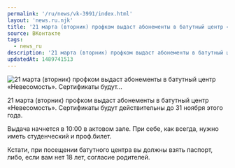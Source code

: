 ```yaml
---
permalink: '/ru/news/vk-3991/index.html'
layout: 'news.ru.njk'
title: '21 марта (вторник) профком выдаст абонементы в батутный центр «Невесомость». Сертификаты будут'
source: ВКонтакте
tags:
  - news_ru
description: '21 марта (вторник) профком выдаст абонементы в батутный центр «Невесомость». Сертификаты будут…'
updatedAt: 1489741513
---
```

![21 марта (вторник) профком выдаст абонементы в батутный центр «Невесомость». Сертификаты будут…](https://sun9-14.userapi.com/impf/c639123/v639123484/12d6a/ZaTmtMsFGec.jpg?size=1200x800&quality=96&proxy=1&sign=13ea691699ee85ddc5e7b599026c3afb&c_uniq_tag=zohRUSzWg67lD0KywIpoXpLbuYsaJGwDYJ50g2AVxN4&type=album)

21 марта (вторник) профком выдаст абонементы в батутный центр «Невесомость». Сертификаты будут действительны до 31 ноября этого года.

Выдача начнется в 10:00 в актовом зале. При себе, как всегда, нужно иметь студенческий и проф.билет.

Кстати, при посещении батутного центра вы должны взять паспорт, либо, если вам нет 18 лет, согласие родителей.
